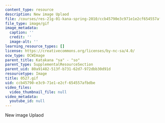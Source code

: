 ```yaml
---
content_type: resource
description: New image Uplaod
file: /courses/res-21g-01-kana-spring-2010/ccb45790e3c971e1e2cf654557afbdbe_0527.gif
file_type: image/gif
image_metadata:
  caption: ''
  credit: ''
  image-alt: ''
learning_resource_types: []
license: https://creativecommons.org/licenses/by-nc-sa/4.0/
ocw_type: OCWImage
parent_title: Katakana "sa" - "so"
parent_type: SupplementalResourceSection
parent_uid: 80a91482-513f-b731-62d7-972dbb30d91d
resourcetype: Image
title: 0527.gif
uid: ccb45790-e3c9-71e1-e2cf-654557afbdbe
video_files:
  video_thumbnail_file: null
video_metadata:
  youtube_id: null
---
```

New image Uplaod